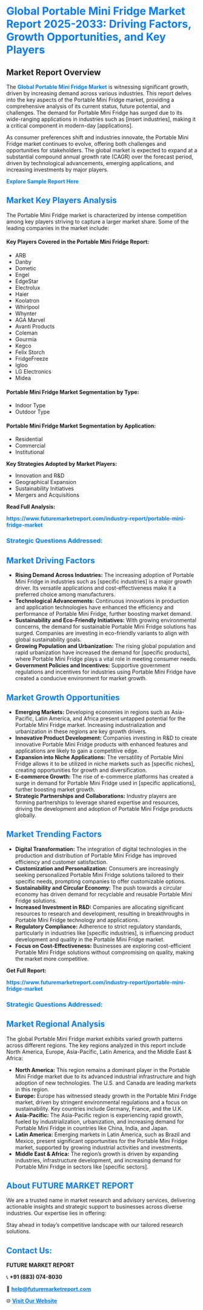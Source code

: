 <h1 style="color: #007BFF;">Global Portable Mini Fridge Market Report 2025-2033: Driving Factors, Growth Opportunities, and Key Players</h1>

<section id="overview">
<h2>Market Report Overview</h2>
<p>The <a href="https://www.futuremarketreport.com/industry-report/portable-mini-fridge-market" style="color: #007BFF; text-decoration: none;"><strong>Global Portable Mini Fridge Market</strong></a> is witnessing significant growth, driven by increasing demand across various industries. This report delves into the key aspects of the Portable Mini Fridge market, providing a comprehensive analysis of its current status, future potential, and challenges. The demand for Portable Mini Fridge has surged due to its wide-ranging applications in industries such as [insert industries], making it a critical component in modern-day [applications].</p>
<p>As consumer preferences shift and industries innovate, the Portable Mini Fridge market continues to evolve, offering both challenges and opportunities for stakeholders. The global market is expected to expand at a substantial compound annual growth rate (CAGR) over the forecast period, driven by technological advancements, emerging applications, and increasing investments by major players.</p>
</section>

<section id="overview">
<p><a href="https://www.futuremarketreport.com/request-sample/reportId=51052" style="color: #007BFF; text-decoration: none;"><strong>Explore Sample Report Here</strong></a></p>
</section>

<section id="key-players">
<h2 style="color: #007BFF;">Market Key Players Analysis</h2>
<p>The Portable Mini Fridge market is characterized by intense competition among key players striving to capture a larger market share. Some of the leading companies in the market include:</p>
<h4>Key Players Covered in the Portable Mini Fridge Report:</h4>
<ul><li>ARB</li><li>Danby</li><li>Dometic</li><li>Engel</li><li>EdgeStar</li><li>Electrolux</li><li>Haier</li><li>Koolatron</li><li>Whirlpool</li><li>Whynter</li><li>AGA Marvel</li><li>Avanti Products</li><li>Coleman</li><li>Gourmia</li><li>Kegco</li><li>Felix Storch</li><li>FridgeFreeze</li><li>Igloo</li><li>LG Electronics</li><li>Midea</li></ul>
<h4>Portable Mini Fridge Market Segmentation by Type:</h4>
<ul><li>Indoor Type</li><li>Outdoor Type</li></ul>

<h4>Portable Mini Fridge Market Segmentation by Application:</h4>
<ul><li>Residential</li><li>Commercial</li><li>Institutional</li></ul>
<p><strong>Key Strategies Adopted by Market Players:</strong></p>
<ul>
<li>Innovation and R&D</li>
<li>Geographical Expansion</li>
<li>Sustainability Initiatives</li>
<li>Mergers and Acquisitions</li>
</ul>
</section>

<section>
<p><strong>Read Full Analysis: </strong></p><a href="https://www.futuremarketreport.com/industry-report/portable-mini-fridge-market" style="color: #007BFF; text-decoration: none;"><strong>https://www.futuremarketreport.com/industry-report/portable-mini-fridge-market</strong></a>
<h3 style="color: #007BFF;">Strategic Questions Addressed:</h3>
</section>

<section id="driving-factors">
<h2 style="color: #007BFF;">Market Driving Factors</h2>
<ul>
<li><strong>Rising Demand Across Industries:</strong> The increasing adoption of Portable Mini Fridge in industries such as [specific industries] is a major growth driver. Its versatile applications and cost-effectiveness make it a preferred choice among manufacturers.</li>
<li><strong>Technological Advancements:</strong> Continuous innovations in production and application technologies have enhanced the efficiency and performance of Portable Mini Fridge, further boosting market demand.</li>
<li><strong>Sustainability and Eco-Friendly Initiatives:</strong> With growing environmental concerns, the demand for sustainable Portable Mini Fridge solutions has surged. Companies are investing in eco-friendly variants to align with global sustainability goals.</li>
<li><strong>Growing Population and Urbanization:</strong> The rising global population and rapid urbanization have increased the demand for [specific products], where Portable Mini Fridge plays a vital role in meeting consumer needs.</li>
<li><strong>Government Policies and Incentives:</strong> Supportive government regulations and incentives for industries using Portable Mini Fridge have created a conducive environment for market growth.</li>
</ul>
</section>

<section id="growth-opportunities">
<h2 style="color: #007BFF;">Market Growth Opportunities</h2>
<ul>
<li><strong>Emerging Markets:</strong> Developing economies in regions such as Asia-Pacific, Latin America, and Africa present untapped potential for the Portable Mini Fridge market. Increasing industrialization and urbanization in these regions are key growth drivers.</li>
<li><strong>Innovative Product Development:</strong> Companies investing in R&D to create innovative Portable Mini Fridge products with enhanced features and applications are likely to gain a competitive edge.</li>
<li><strong>Expansion into Niche Applications:</strong> The versatility of Portable Mini Fridge allows it to be utilized in niche markets such as [specific niches], creating opportunities for growth and diversification.</li>
<li><strong>E-commerce Growth:</strong> The rise of e-commerce platforms has created a surge in demand for Portable Mini Fridge used in [specific applications], further boosting market growth.</li>
<li><strong>Strategic Partnerships and Collaborations:</strong> Industry players are forming partnerships to leverage shared expertise and resources, driving the development and adoption of Portable Mini Fridge products globally.</li>
</ul>
</section>

<section id="trending-factors">
<h2 style="color: #007BFF;">Market Trending Factors</h2>
<ul>
<li><strong>Digital Transformation:</strong> The integration of digital technologies in the production and distribution of Portable Mini Fridge has improved efficiency and customer satisfaction.</li>
<li><strong>Customization and Personalization:</strong> Consumers are increasingly seeking personalized Portable Mini Fridge solutions tailored to their specific needs, prompting companies to offer customizable options.</li>
<li><strong>Sustainability and Circular Economy:</strong> The push towards a circular economy has driven demand for recyclable and reusable Portable Mini Fridge solutions.</li>
<li><strong>Increased Investment in R&D:</strong> Companies are allocating significant resources to research and development, resulting in breakthroughs in Portable Mini Fridge technology and applications.</li>
<li><strong>Regulatory Compliance:</strong> Adherence to strict regulatory standards, particularly in industries like [specific industries], is influencing product development and quality in the Portable Mini Fridge market.</li>
<li><strong>Focus on Cost-Effectiveness:</strong> Businesses are exploring cost-efficient Portable Mini Fridge solutions without compromising on quality, making the market more competitive.</li>
</ul>
</section>

<section>
<p><strong>Get Full Report: </strong></p><a href="https://www.futuremarketreport.com/industry-report/portable-mini-fridge-market" style="color: #007BFF; text-decoration: none;"><strong>https://www.futuremarketreport.com/industry-report/portable-mini-fridge-market</strong></a>
<h3 style="color: #007BFF;">Strategic Questions Addressed:</h3>
</section>


<section id="regional-analysis">
<h2 style="color: #007BFF;">Market Regional Analysis</h2>
<p>The global Portable Mini Fridge market exhibits varied growth patterns across different regions. The key regions analyzed in this report include North America, Europe, Asia-Pacific, Latin America, and the Middle East & Africa:</p>
<ul>
<li><strong>North America:</strong> This region remains a dominant player in the Portable Mini Fridge market due to its advanced industrial infrastructure and high adoption of new technologies. The U.S. and Canada are leading markets in this region.</li>
<li><strong>Europe:</strong> Europe has witnessed steady growth in the Portable Mini Fridge market, driven by stringent environmental regulations and a focus on sustainability. Key countries include Germany, France, and the U.K.</li>
<li><strong>Asia-Pacific:</strong> The Asia-Pacific region is experiencing rapid growth, fueled by industrialization, urbanization, and increasing demand for Portable Mini Fridge in countries like China, India, and Japan.</li>
<li><strong>Latin America:</strong> Emerging markets in Latin America, such as Brazil and Mexico, present significant opportunities for the Portable Mini Fridge market, supported by growing industrial activities and investments.</li>
<li><strong>Middle East & Africa:</strong> The region’s growth is driven by expanding industries, infrastructure development, and increasing demand for Portable Mini Fridge in sectors like [specific sectors].</li>
</ul>
</section>

<footer>
<h2 style="color: #007BFF;">About FUTURE MARKET REPORT</h2>
<p>We are a trusted name in market research and advisory services, delivering actionable insights and strategic support to businesses across diverse industries. Our expertise lies in offering:</p>

<p>Stay ahead in today’s competitive landscape with our tailored research solutions.</p>

<h2 style="color: #007BFF;">Contact Us:</h2>
<p><strong>FUTURE MARKET REPORT</strong></p>
<p>📞 <strong>+91 (883) 074-8030</strong></p>
<p>📧 <strong><a href="mailto:help@futuremarketreport.com" style="color: #007BFF;">help@futuremarketreport.com</a></strong></p>
<p>🌐 <strong><a href="https://www.futuremarketreport.com/" style="color: #007BFF;">Visit Our Website</a></strong></p>
</footer>